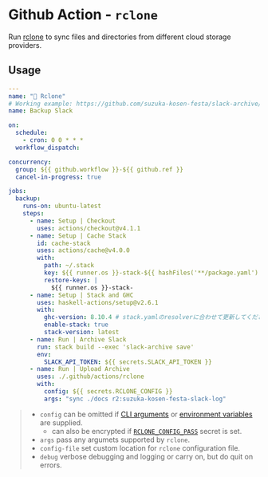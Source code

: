 # Github Action - `rclone`

Run [rclone](https://rclone.org) to sync files and directories from different cloud storage providers.

## Usage

```yaml
---
name: "🔄 Rclone"
# Working example: https://github.com/suzuka-kosen-festa/slack-archive/blob/main/.github/workflows/cron.yml
name: Backup Slack

on:
  schedule:
    - cron: 0 0 * * *
  workflow_dispatch:

concurrency:
  group: ${{ github.workflow }}-${{ github.ref }}
  cancel-in-progress: true

jobs:
  backup:
    runs-on: ubuntu-latest
    steps:
      - name: Setup | Checkout
        uses: actions/checkout@v4.1.1
      - name: Setup | Cache Stack
        id: cache-stack
        uses: actions/cache@v4.0.0
        with:
          path: ~/.stack
          key: ${{ runner.os }}-stack-${{ hashFiles('**/package.yaml') }}-${{ hashFiles('**/stack.yaml.lock') }}
          restore-keys: |
            ${{ runner.os }}-stack-
      - name: Setup | Stack and GHC
        uses: haskell-actions/setup@v2.6.1
        with:
          ghc-version: 8.10.4 # stack.yamlのresolverに合わせて更新してください
          enable-stack: true
          stack-version: latest
      - name: Run | Archive Slack
        run: stack build --exec 'slack-archive save'
        env:
          SLACK_API_TOKEN: ${{ secrets.SLACK_API_TOKEN }}
      - name: Run | Upload Archive
        uses: ./.github/actions/rclone
        with:
          config: ${{ secrets.RCLONE_CONFIG }}
          args: "sync ./docs r2:suzuka-kosen-festa-slack-log"
```

> - `config` can be omitted if [CLI arguments](https://rclone.org/flags/#backend-flags) or [environment variables](https://rclone.org/docs/#environment-variables) are supplied.
>   - can also be encrypted if [`RCLONE_CONFIG_PASS`](https://rclone.org/docs/#configuration-encryption) secret is set.
> - `args` pass any argumets supported by `rclone`.
> - `config-file` set custom location for `rclone` configuration file.
> - `debug` verbose debugging and logging or carry on, but do quit on errors.
